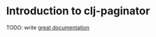 # Introduction to clj-paginator

TODO: write [great documentation](http://jacobian.org/writing/great-documentation/what-to-write/)
